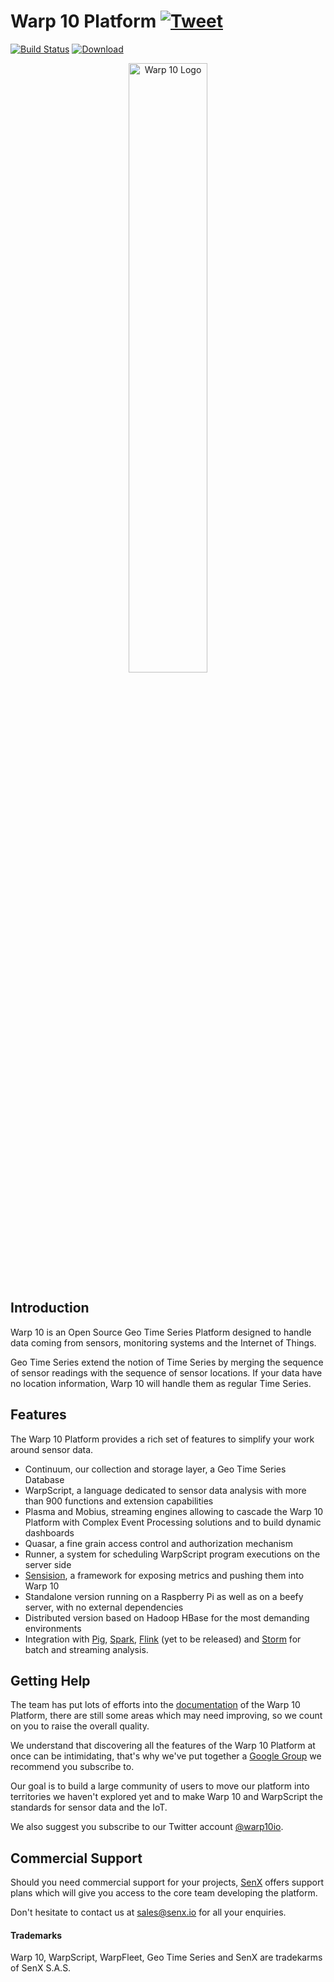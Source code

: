 # Warp 10 Platform [![Tweet](https://img.shields.io/twitter/url/http/shields.io.svg?style=social)](https://twitter.com/intent/tweet?text=Get%20The%20Most%20Advanced%20Time%20Series%20Platform&url=https://warp10.io/download&via=warp10io&hashtags=tsdb,database,timeseries,opensource)
[![Build Status](https://www.travis-ci.org/senx/warp10-platform.svg?branch=master)](https://www.travis-ci.org/senx/warp10-platform)
[![Download](https://api.bintray.com/packages/senx/generic/warp10/images/download.svg)](https://bintray.com/senx/generic/warp10/_latestVersion)

<p align="center"><img src="https://blog.senx.io/wp-content/uploads/2018/10/warp10bySenx.png" alt="Warp 10 Logo" width="50%"></p>

## Introduction

Warp 10 is an Open Source Geo Time Series Platform designed to handle data coming from sensors, monitoring systems and the Internet of Things.

Geo Time Series extend the notion of Time Series by merging the sequence of sensor readings with the sequence of sensor locations. If your data have no location information, Warp 10 will handle them as regular Time Series.

## Features

The Warp 10 Platform provides a rich set of features to simplify your work around sensor data.

* Continuum, our collection and storage layer, a Geo Time Series Database
* WarpScript, a language dedicated to sensor data analysis with more than 900 functions and extension capabilities
* Plasma and Mobius, streaming engines allowing to cascade the Warp 10 Platform with Complex Event Processing solutions and to build dynamic dashboards
* Quasar, a fine grain access control and authorization mechanism
* Runner, a system for scheduling WarpScript program executions on the server side
* [Sensision](https://github.com/senx/sensision), a framework for exposing metrics and pushing them into Warp 10
* Standalone version running on a Raspberry Pi as well as on a beefy server, with no external dependencies
* Distributed version based on Hadoop HBase for the most demanding environments
* Integration with [Pig](https://github.com/senx/warp10-pig), [Spark](https://github.com/senx/warp10-spark2), [Flink](https://github.com/senx/warp10-flink) (yet to be released) and [Storm](https://github.com/senx/warp10-storm) for batch and streaming analysis.

## Getting Help

The team has put lots of efforts into the [documentation](http://www.warp10.io/) of the Warp 10 Platform, there are still some areas which may need improving, so we count on you to raise the overall quality.

We understand that discovering all the features of the Warp 10 Platform at once can be intimidating, that's why we've put together a [Google Group](https://groups.google.com/forum/#!forum/warp10-users) we recommend you subscribe to.

Our goal is to build a large community of users to move our platform into territories we haven't explored yet and to make Warp 10 and WarpScript the standards for sensor data and the IoT.

We also suggest you subscribe to our Twitter account [@warp10io](https://twitter.com/warp10io).

## Commercial Support

Should you need commercial support for your projects, [SenX](https://senx.io/) offers support plans which will give you access to the core team developing the platform.

Don't hesitate to contact us at [sales@senx.io](mailto:sales@senx.io) for all your enquiries.

#### Trademarks

Warp 10, WarpScript, WarpFleet, Geo Time Series and SenX are tradekarms of SenX S.A.S.
